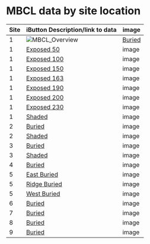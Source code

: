  # MBCL data by site location

| Site | iButton Description/link to data | image |
|-----|-----|-----|
| 1 | ![MBCL_Overview](./images/sites/Site_1_Buried.png "1_Buried") |[Buried](./figures/html/1_buried/1_buried.html) |
| 1 | [Exposed 50](./figures/html/1_exposed_050/1_exposed_050.html) | image | 
| 1 | [Exposed 100](./figures/html/1_exposed_100/1_exposed_100.html) | image | 
| 1 | [Exposed 150](./figures/html/1_exposed_150/1_exposed_150.html) | image | 
| 1 | [Exposed 163](./figures/html/1_exposed_163/1_exposed_163.html) | image | 
| 1 | [Exposed 190](./figures/html/1_exposed_190/1_exposed_190.html) | image | 
| 1 | [Exposed 200](./figures/html/1_exposed_200/1_exposed_200.html) | image | 
| 1 | [Exposed 230](./figures/html/1_exposed_230/1_exposed_230.html) | image | 
| 1 | [Shaded](./figures/html/1_shaded/1_shaded.html) | image | 
| 2 | [Buried](./figures/html/2_buried/2_buried.html) | image |  
| 2 | [Shaded](./figures/html/2_shaded/2_shaded.html) | image |  
| 3 | [Buried](./figures/html/3_buried/3_buried.html) | image |  
| 3 | [Shaded](./figures/html/3_shaded/3_shaded.html) | image |  
| 4 | [Buried](./figures/html/4_buried/4_buried.html) | image |  
| 5 | [East Buried](./figures/html/5east_buried/5east_buried.html) | image | 
| 5 | [Ridge Buried](./figures/html/5ridge_buried/5ridge_buried.html) | image | 
| 5 | [West Buried](./figures/html/5west_buried/5west_buried.html) | image |  
| 6 | [Buried](./figures/html/6_buried/6_buried.html) | image | 
| 7 | [Buried](./figures/html/7_buried/7_buried.html) | image |  
| 8 | [Buried](./figures/html/8_buried/8_buried.html) | image |  
| 9 | [Buried](./figures/html/9_buried/9_buried.html) | image | 
